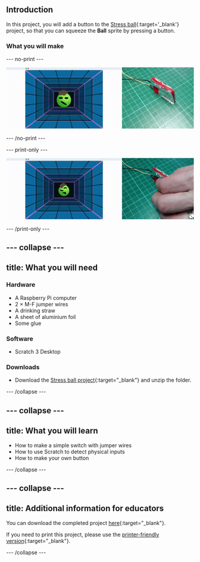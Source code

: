 ## Introduction

In this project, you will add a button to the [Stress ball](https://projects.raspberrypi.org/en/projects/stress-ball){:target='_blank'} project, so that you can squeeze the **Ball** sprite by pressing a button.

### What you will make

--- no-print ---

![Animation of a homemade button being squeezed, which causes a sprite to change in Scratch.](images/simple-scratch-game-controller.gif)

--- /no-print ---

--- print-only ---

![A homemade button being squeezed, which causes a sprite to change in Scratch.](images/simple-scratch-game-controller.png)

--- /print-only ---

--- collapse ---
---
title: What you will need
---
### Hardware

+ A Raspberry Pi computer
+ 2 × M-F jumper wires
+ A drinking straw
+ A sheet of aluminium foil
+ Some glue

### Software

+ Scratch 3 Desktop

### Downloads

+ Download the [Stress ball project](http://rpf.io/p/en/stress-ball-get){:target="_blank"} and unzip the folder.

--- /collapse ---

--- collapse ---
---
title: What you will learn
---

+ How to make a simple switch with jumper wires
+ How to use Scratch to detect physical inputs
+ How to make your own button

--- /collapse ---

--- collapse ---
---
title: Additional information for educators
---

You can download the completed project [here](http://rpf.io/p/en/simple-scratch-game-controller-get){:target="_blank"}.

If you need to print this project, please use the [printer-friendly version](https://projects.raspberrypi.org/en/projects/simple-scratch-game-controller/print){:target="_blank"}.

--- /collapse ---
